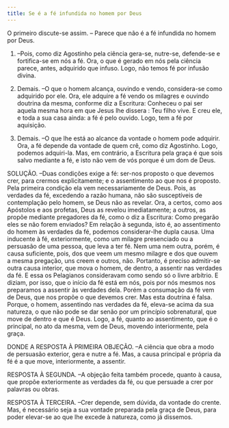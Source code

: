 ```yaml
---
title: Se é a fé infundida no homem por Deus
---
```


O primeiro discute-se assim. – Parece que não é a fé infundida no homem por Deus.  

1. –Pois, como diz Agostinho pela ciência gera-se, nutre-se, defende-se e fortifica-se em nós a fé. Ora, o que é gerado em nós pela ciência parece, antes, adquirido que infuso. Logo, não temos fé por infusão divina.  

2. Demais. –O que o homem alcança, ouvindo e vendo, considera-se como adquirido por ele. Ora, ele adquire a fé vendo os milagres e ouvindo doutrina da mesma, conforme diz a Escritura: Conheceu o pai ser aquela mesma hora em que Jesus lhe dissera : Teu filho vive. E creu ele, e toda a sua casa ainda: a fé é pelo ouvido. Logo, tem a fé por aquisição.  

3. Demais. –O que lhe está ao alcance da vontade o homem pode adquirir. Ora, a fé depende da vontade de quem crê, como diz Agostinho. Logo, podemos adquiri-la.  Mas, em contrário, a Escritura pela graça é que sois salvo mediante a fé, e isto não vem de vós porque é um dom de Deus.  

SOLUÇÃO. –Duas condições exige a fé: ser-nos proposto o que devemos crer, para crermos explicitamente; e o assentimento ao que nos é proposto.  Pela primeira condição ela vem necessariamente de Deus. Pois, as verdades da fé, excedendo a razão humana, não são susceptíveis de contemplação pelo homem, se Deus não as revelar. Ora, a certos, como aos Apóstolos e aos profetas, Deus as revelou imediatamente; a outros, as propõe mediante pregadores da fé, como o diz a Escritura: Como pregarão eles se não forem enviados?  Em relação à segunda, isto é, ao assentimento do homem às verdades da fé, podemos considerar-lhe dupla causa. Uma inducente à fé, exteriormente, como um milagre presenciado ou a persuasão de uma pessoa, que leva a ter fé. Nem uma nem outra, porém, é causa suficiente, pois, dos que veem um mesmo milagre e dos que ouvem a mesma pregação, uns creem e outros, não. Portanto, é preciso admitir-se outra causa interior, que mova o homem, de dentro, a assentir nas verdades da fé. E essa os Pelagianos consideravam como sendo só o livre arbítrio. E diziam, por isso, que o início da fé está em nós, pois por nós mesmos nos preparamos a assentir às verdades dela. Porém a consumação da fé vem de Deus, que nos propõe o que devemos crer. Mas esta doutrina é falsa. Porque, o homem, assentindo nas verdades da fé, eleva-se acima da sua natureza, o que não pode se dar senão por um princípio sobrenatural, que move de dentro e que é Deus. Logo, a fé, quanto ao assentimento, que é o principal, no ato da mesma, vem de Deus, movendo interiormente, pela graça.  

DONDE A RESPOSTA À PRIMEIRA OBJEÇÃO. –A ciência que obra a modo de persuasão exterior, gera e nutre a fé. Mas, a causa principal e própria da fé é a que move, interiormente, a assentir.  

RESPOSTA À SEGUNDA. –A objeção feita também procede, quanto à causa, que propõe exteriormente as verdades da fé, ou que persuade a crer por palavras ou obras. 

RESPOSTA À TERCEIRA. –Crer depende, sem dúvida, da vontade do crente. Mas, é necessário seja a sua vontade preparada pela graça de Deus, para poder elevar-se ao que lhe excede à natureza, como já dissemos.